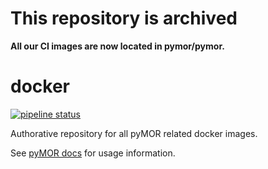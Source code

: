 # This repository is archived

**All our CI images are now located in pymor/pymor.**

# docker

[![pipeline status](https://zivgitlab.uni-muenster.de/pymor/docker/badges/main/pipeline.svg)](https://zivgitlab.uni-muenster.de/pymor/docker/-/commits/main)

Authorative repository for all pyMOR related docker images.

See [pyMOR docs](https://docs.pymor.org/main/developer_docs.html#continuous-testing-integration-setup) for usage information.
